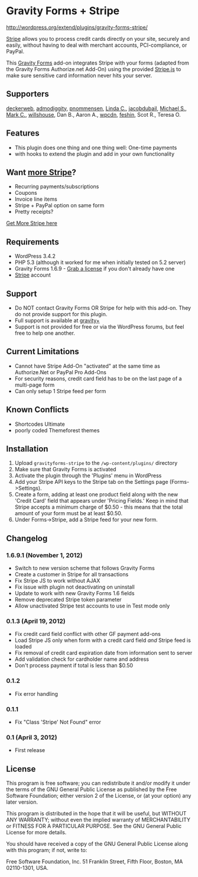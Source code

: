 # Gravity Forms + Stripe
http://wordpress.org/extend/plugins/gravity-forms-stripe/

[Stripe](https://stripe.com) allows you to process credit cards directly on your site, securely and easily, without having to deal with merchant accounts, PCI-compliance, or PayPal.

This [Gravity Forms](http://naomicbush.com/getgravityforms) add-on integrates Stripe with your forms (adapted from the Gravity Forms Authorize.net Add-On) using the provided [Stripe.js](https://stripe.com/docs/stripe.js) to make sure sensitive card information never hits your server.

## Supporters
[deckerweb](https://github.com/deckerweb), [admodiggity](https://github.com/admodiggity), [pnommensen](https://github.com/pnommensen), [Linda C.](http://askmepc.com/), [jacobdubail](https://github.com/jacobdubail), [Michael S.](http://markandphil.com/), [Mark C.](http://bizelevator.com/), [willshouse](http://profiles.wordpress.org/willshouse), Dan B., Aaron A., [wpcdn](http://profiles.wordpress.org/wpcdn), [feshin](http://profiles.wordpress.org/feshin), Scot R., Teresa O.

## Features
* This plugin does one thing and one thing well: One-time payments
* with hooks to extend the plugin and add in your own functionality

## Want [more Stripe](http://gravityplus.pro)?
* Recurring payments/subscriptions
* Coupons
* Invoice line items
* Stripe + PayPal option on same form
* Pretty receipts?

[Get More Stripe here](http://gravityplus.pro)

## Requirements
* WordPress 3.4.2
* PHP 5.3 (although it worked for me when initially tested on 5.2 server)
* Gravity Forms 1.6.9 - [Grab a license](http://naomicbush.com/getgravityforms "purchase Gravity Forms!") if you don't already have one
* [Stripe](https://stripe.com) account

## Support
* Do NOT contact Gravity Forms OR Stripe for help with this add-on. They do not provide support for this plugin.
* Full support is available at [gravity+](http://gravityplus.pro)
* Support is not provided for free or via the WordPress forums, but feel free to help one another.

## Current Limitations
* Cannot have Stripe Add-On "activated" at the same time as Authorize.Net or PayPal Pro Add-Ons
* For security reasons, credit card field has to be on the last page of a multi-page form
* Can only setup 1 Stripe feed per form

## Known Conflicts

* Shortcodes Ultimate
* poorly coded Themeforest themes

## Installation

1. Upload `gravityforms-stripe` to the `/wp-content/plugins/` directory
2. Make sure that Gravity Forms is activated
3. Activate the plugin through the 'Plugins' menu in WordPress
4. Add your Stripe API keys to the Stripe tab on the Settings page (Forms->Settings).
5. Create a form, adding at least one product field along with the new 'Credit Card' field that appears under 'Pricing Fields.' Keep in mind that Stripe accepts a minimum charge of $0.50 - this means that the total amount of your form must be at least $0.50.
6. Under Forms->Stripe, add a Stripe feed for your new form.

## Changelog
### 1.6.9.1 (November 1, 2012)
* Switch to new version scheme that follows Gravity Forms
* Create a customer in Stripe for all transactions
* Fix Stripe JS to work without AJAX
* Fix issue with plugin not deactivating on uninstall
* Update to work with new Gravity Forms 1.6 fields
* Remove deprecated Stripe token parameter
* Allow unactivated Stripe test accounts to use in Test mode only

### 0.1.3 (April 19, 2012)
* Fix credit card field conflict with other GF payment add-ons
* Load Stripe JS only when form with a credit card field *and* Stripe feed is loaded
* Fix removal of credit card expiration date from information sent to server
* Add validation check for cardholder name and address
* Don't process payment if total is less than $0.50

### 0.1.2
* Fix error handling

### 0.1.1
* Fix "Class 'Stripe' Not Found" error

### 0.1 (April 3, 2012)
* First release

## License
This program is free software; you can redistribute it and/or modify it under the terms of the GNU General Public License as published by the Free Software Foundation; either version 2 of the License, or (at your option) any later version.

This program is distributed in the hope that it will be useful, but WITHOUT ANY WARRANTY; without even the implied warranty of MERCHANTABILITY or FITNESS FOR A PARTICULAR PURPOSE. See the GNU General Public License for more details.

You should have received a copy of the GNU General Public License along with this program; if not, write to:

Free Software Foundation, Inc. 51 Franklin Street, Fifth Floor, Boston, MA 02110-1301, USA.